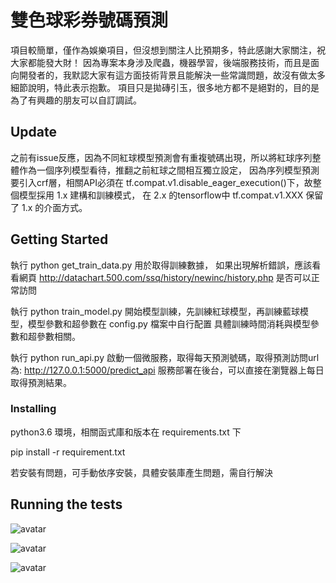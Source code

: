 # 雙色球彩券號碼預測

項目較簡單，僅作為娛樂項目，但沒想到關注人比預期多，特此感謝大家關注，祝大家都能發大財！
因為專案本身涉及爬蟲，機器學習，後端服務技術，而且是面向開發者的，我默認大家有這方面技術背景且能解決一些常識問題，故沒有做太多細節說明，特此表示抱歉。
項目只是拋磚引玉，很多地方都不是絕對的，目的是為了有興趣的朋友可以自訂調試。

## Update
之前有issue反應，因為不同紅球模型預測會有重複號碼出現，所以將紅球序列整體作為一個序列模型看待，推翻之前紅球之間相互獨立設定，
因為序列模型預測要引入crf層，相關API必須在 tf.compat.v1.disable_eager_execution()下，故整個模型採用 1.x 建構和訓練模式，
在 2.x 的tensorflow中 tf.compat.v1.XXX 保留了 1.x 的介面方式。


## Getting Started
執行 python get_train_data.py 用於取得訓練數據，
如果出現解析錯誤，應該看看網頁 http://datachart.500.com/ssq/history/newinc/history.php 是否可以正常訪問

執行 python train_model.py 開始模型訓練，先訓練紅球模型，再訓練藍球模型，模型參數和超參數在 config.py 檔案中自行配置
具體訓練時間消耗與模型參數和超參數相關。

執行 python run_api.py 啟動一個微服務，取得每天預測號碼，取得預測訪問url為: http://127.0.0.1:5000/predict_api
服務部署在後台，可以直接在瀏覽器上每日取得預測結果。

### Installing

python3.6 環境，相關函式庫和版本在 requirements.txt 下

pip install -r requirement.txt

若安裝有問題，可手動依序安裝，具體安裝庫產生問題，需自行解決


## Running the tests

![avatar](img/001.png)

![avatar](img/002.png)

![avatar](img/003.png)
